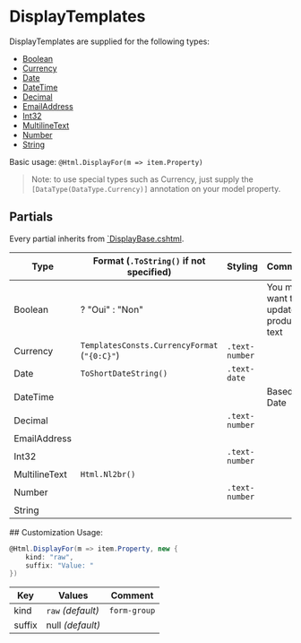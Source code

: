 # DisplayTemplates
DisplayTemplates are supplied for the following types:

 - [Boolean](../content/Modules/Shared/Views/Partial/DisplayTemplates/Boolean.cshtml.pp)
 - [Currency](../content/Modules/Shared/Views/Partial/DisplayTemplates/Currency.cshtml.pp)
 - [Date](../content/Modules/Shared/Views/Partial/DisplayTemplates/Date.cshtml.pp)
 - [DateTime](../content/Modules/Shared/Views/Partial/DisplayTemplates/DateTime.cshtml.pp)
 - [Decimal](../content/Modules/Shared/Views/Partial/DisplayTemplates/Decimal.cshtml.pp)
 - [EmailAddress](../content/Modules/Shared/Views/Partial/DisplayTemplates/EmailAddress.cshtml.pp)
 - [Int32](../content/Modules/Shared/Views/Partial/DisplayTemplates/Int32.cshtml.pp)
 - [MultilineText](../content/Modules/Shared/Views/Partial/DisplayTemplates/MultilineText.cshtml.pp)
 - [Number](../content/Modules/Shared/Views/Partial/DisplayTemplates/Number.cshtml.pp)
 - [String](../content/Modules/Shared/Views/Partial/DisplayTemplates/String.cshtml.pp)

Basic usage: `@Html.DisplayFor(m => item.Property)`

> Note: to use special types such as Currency, just supply the `[DataType(DataType.Currency)]` annotation
 on your model property.

## Partials
Every partial inherits from [`DisplayBase.cshtml](../content/Modules/Shared/Views/Partial/DisplayTemplates/DisplayBase.cshtml.pp).

| Type          | Format (`.ToString()` if not specified)      | Styling        | Comments                             |
|---------------|----------------------------------------------|----------------|--------------------------------------|
| Boolean       | ? "Oui" : "Non"                              |                | You may want to update produced text |
| Currency      | `TemplatesConsts.CurrencyFormat` (`"{0:C}"`) | `.text-number` |                                      |
| Date          | `ToShortDateString()`                        | `.text-date`   |                                      |
| DateTime      |                                              |                | Based on Date                        |
| Decimal       |                                              | `.text-number` |                                      |
| EmailAddress  |                                              |                |                                      |
| Int32         |                                              | `.text-number` |                                      |
| MultilineText | `Html.Nl2br()`                               |                |                                      |
| Number        |                                              | `.text-number` |                                      |
| String        |                                              |                |                                      |

## Customization
Usage:

```c#
@Html.DisplayFor(m => item.Property, new {
    kind: "raw",
    suffix: "Value: "
})
```

| Key    | Values                           | Comment                                        |
|--------|----------------------------------|------------------------------------------------|
| kind   | `raw` *(default)* | `form-group` | If `form-group`, adds a label and a form-group |
| suffix | null *(default)*                 |                                                |
